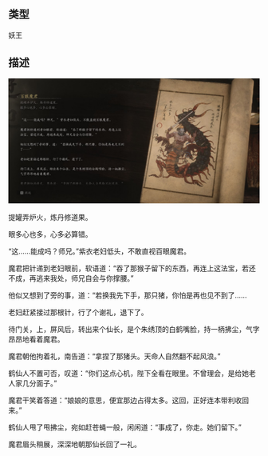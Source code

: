 
## 类型

妖王

## 描述

![百眼魔君](../../images/妖王/百眼魔君.jpg)

提罐弄炉火，炼丹修道果。

眼多心也多，心多必算错。

“这……能成吗？师兄。”紫衣老妇低头，不敢直视百眼魔君。

魔君把针递到老妇眼前，软语道：“吞了那猴子留下的东西，再连上这法宝，若还不成，再逃来我处，师兄自会与你撑腰。”

他似又想到了旁的事，道：“若换我先下手，那只猪，你怕是再也见不到了……

老妇赶紧接过那根针，行了个谢礼，退下了。

待门关，上，屏风后，转出来个仙长，是个朱绣顶的白鹤嘴脸，持一柄拂尘，气字昂昂地看着魔君。

魔君朝他拘着礼，南告道：“拿捏了那猪头。天命人自然翻不起风浪。”

鹤仙人不置可否，叹道：“你们这点心机，陛下全看在眼里。不曾理会，是给她老人家几分面子。”

魔君干笑着答道：“娘娘的意思，便宜那边占得太多。这回，正好连本带利收回来。”

鹤仙人甩了甩拂尘，宛如赶苍蝇一般，闲闲道：“事成了，你走。她们留下。”

魔君眉头稍展，深深地朝那仙长回了一礼。


    